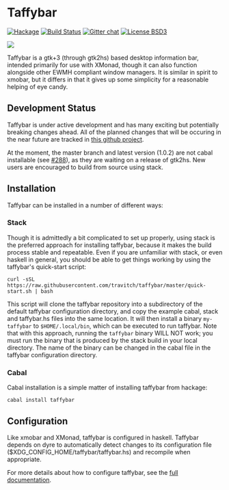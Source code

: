 Taffybar
==========
[![Hackage](https://img.shields.io/hackage/v/taffybar.svg)](https://hackage.haskell.org/package/taffybar)
[![Build Status](https://travis-ci.org/travitch/taffybar.svg?branch=master)](https://travis-ci.org/travitch/taffybar)
[![Gitter chat](https://badges.gitter.im/gitterHQ/gitter.png)](https://gitter.im/taffybar/Lobby)
[![License BSD3](https://img.shields.io/badge/license-BSD3-green.svg?dummy)](https://github.com/travitch/taffybar/blob/master/LICENSE)

![](https://github.com/travitch/taffybar/blob/master/doc/screenshot.png)

Taffybar is a gtk+3 (through gtk2hs) based desktop information bar, intended
primarily for use with XMonad, though it can also function alongside other EWMH
compliant window managers. It is similar in spirit to xmobar, but it differs in
that it gives up some simplicity for a reasonable helping of eye candy.

Development Status
----------------------

Taffybar is under active development and has many exciting but potentially
breaking changes ahead. All of the planned changes that will be occuring in the
near future are tracked in [this github
project](https://github.com/travitch/taffybar/projects/1).

At the moment, the master branch and latest version (1.0.2) are not cabal installable (see [#288](https://github.com/travitch/taffybar/issues/288)), as they are waiting on a release of gtk2hs. New users are encouraged to build from source using stack.

Installation
---------------

Taffybar can be installed in a number of different ways:

### Stack

Though it is admittedly a bit complicated to set up properly, using stack is the
preferred approach for installing taffybar, because it makes the build process
stable and repeatable. Even if you are unfamiliar with stack, or even haskell in
general, you should be able to get things working by using the taffybar's
quick-start script:

```
curl -sSL https://raw.githubusercontent.com/travitch/taffybar/master/quick-start.sh | bash
```

This script will clone the taffybar repository into a subdirectory of the
default taffybar configuration directory, and copy the example cabal, stack and
taffybar.hs files into the same location. It will then install a binary
`my-taffybar` to `$HOME/.local/bin`, which can be executed to run taffybar. Note
that with this approach, running the `taffybar` binary WILL NOT work; you must
run the binary that is produced by the stack build in your local directory. The
name of the binary can be changed in the cabal file in the taffybar
configuration directory.


### Cabal

Cabal installation is a simple matter of installing taffybar from hackage:
```
cabal install taffybar
```

Configuration
-------------

Like xmobar and XMonad, taffybar is configured in haskell. Taffybar depends on
dyre to automatically detect changes to its configuration file
($XDG_CONFIG_HOME/taffybar/taffybar.hs) and recompile when appropriate.

For more details about how to configure taffybar, see the [full documentation](https://hackage.haskell.org/package/taffybar).
